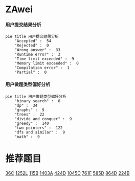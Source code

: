 # ZAwei

<!-- tabs:start -->



#### **用户提交结果分析**

```mermaid
pie title 用户提交结果分析
    "Accepted" :  54
    "Rejected" :  0
    "Wrong answer" :  33
    "Runtime error" :  3
    "Time limit exceeded" :  9
    "Memory limit exceeded" :  0
    "Compilation error" :  1
    "Partial" :  0
```

#### **用户做题类型偏好分析**

```mermaid
pie title 用户做题类型偏好分析
    "binary search" :  8
    "dp" :  34
    "graphs" :  9
    "trees" :  22
    "divide and conquer" :  9
    "greedy" :  140
    "two pointers" :  122
    "dfs and similar" :  9
    "math" :  9
```



<!-- tabs:end -->
# 推荐题目
[36C](https://codeforces.com/contest/36/problem/C)
[1252L](https://codeforces.com/contest/1252/problem/L)
[115B](https://codeforces.com/contest/115/problem/B)
[1403A](https://codeforces.com/contest/1403/problem/A)
[424D](https://codeforces.com/contest/424/problem/D)
[1045C](https://codeforces.com/contest/1045/problem/C)
[761F](https://codeforces.com/contest/761/problem/F)
[585D](https://codeforces.com/contest/585/problem/D)
[864D](https://codeforces.com/contest/864/problem/D)
[224B](https://codeforces.com/contest/224/problem/B)
